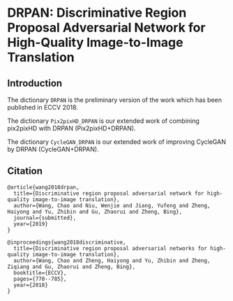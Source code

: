 # DRPAN: Discriminative Region Proposal Adversarial Network for High-Quality Image-to-Image Translation

## Introduction

The dictionary `DRPAN` is the preliminary version of the work which has been published in ECCV 2018.

The dictionary `Pix2pixHD_DRPAN` is our extended work of combining pix2pixHD with DRPAN (Pix2pixHD+DRPAN).

The dictionary `CycleGAN_DRPAN` is our extended work of improving CycleGAN by DRPAN (CycleGAN+DRPAN).

## Citation
```
@article{wang2018drpan,
  title={Discriminative region proposal adversarial network for high-quality image-to-image translation},
  author={Wang, Chao and Niu, Wenjie and Jiang, Yufeng and Zheng, Haiyong and Yu, Zhibin and Gu, Zhaorui and Zheng, Bing},
  journal={submitted},
  year={2019}
}

@inproceedings{wang2018discriminative,
  title={Discriminative region proposal adversarial networks for high-quality image-to-image translation},
  author={Wang, Chao and Zheng, Haiyong and Yu, Zhibin and Zheng, Ziqiang and Gu, Zhaorui and Zheng, Bing},
  booktitle={ECCV},
  pages={770--785},
  year={2018}
}
```
